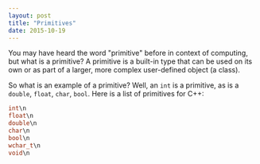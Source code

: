 ```yaml
---
layout: post
title: "Primitives"
date: 2015-10-19
---
```


You may have heard the word "primitive" before in context of computing, but what is a primitive?
A primitive is a built-in type that can be used on its own or as part of a larger, more complex user-defined object (a class).

So what is an example of a primitive? 
Well, an `int` is a primitive, as is a `double`, `float`, `char`, `bool`.
Here is a list of primitives for C++:
```cpp
int\n
float\n
double\n
char\n
bool\n
wchar_t\n
void\n
```
